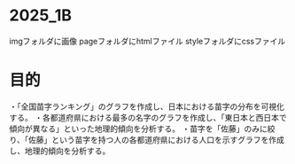 # 2025_1B

imgフォルダに画像
pageフォルダにhtmlファイル
styleフォルダにcssファイル

# 目的
・「全国苗字ランキング」のグラフを作成し、日本における苗字の分布を可視化する。
・各都道府県における最多の名字のグラフを作成し、「東日本と西日本で傾向が異なる」といった地理的傾向を分析する。
・苗字を「佐藤」のみに絞り、「佐藤」という苗字を持つ人の各都道府県における人口を示すグラフを作成し、地理的傾向を分析する。